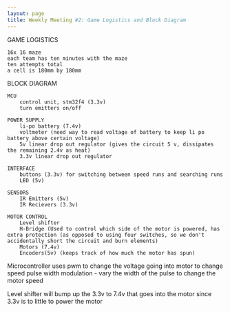 ```yaml
---
layout: page
title: Weekly Meeting #2: Game Logistics and Block Diagram
---
```


GAME LOGISTICS

	16x 16 maze
	each team has ten minutes with the maze
	ten attempts total
	a cell is 180mm by 180mm

BLOCK DIAGRAM

	MCU 
		control unit, stm32f4 (3.3v)
		turn emitters on/off

	POWER SUPPLY
		li-po battery (7.4v) 
		voltmeter (need way to read voltage of battery to keep li po battery above certain voltage)
		5v linear drop out regulator (gives the circuit 5 v, dissipates the remaining 2.4v as heat)
		3.3v linear drop out regulator

	INTERFACE
 		buttons (3.3v) for switching between speed runs and searching runs
 		LED (5v)

	SENSORS
 		IR Emitters (5v)
 		IR Recievers (3.3v)

	MOTOR CONTROL
		Level shifter
		H-Bridge (Used to control which side of the motor is powered, has extra protection (as opposed to using four switches, so we don't accidentally short the circuit and burn elements)
		Motors (7.4v)
		Encoders(5v) (keeps track of how much the motor has spun)


Microcontroller uses pwm to change the voltage going into motor to change speed
pulse width modulation - vary the width of the pulse to change the motor speed

Level shifter will bump up the 3.3v to 7.4v that goes into the motor since 3.3v is to little to power the motor